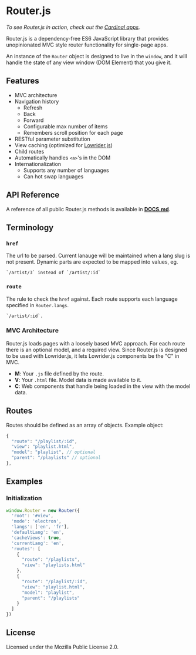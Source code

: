 # Router.js

*To see Router.js in action, check out the
[Cardinal apps](https://cardinalapps.xyz).*

Router.js is a dependency-free ES6 JavaScript library that provides
unopinionated MVC style router functionality for single-page apps.

An instance of the `Router` object is designed to live in the `window`, and it
will handle the state of any view window (DOM Element) that you give it.

## Features

- MVC architecture
- Navigation history
  - Refresh
  - Back
  - Forward
  - Configurable max number of items
  - Remembers scroll position for each page
- RESTful parameter substitution
- View caching (optimized for [Lowrider.js](https://github.com/somebeaver/Lowrider.js))
- Child routes
- Automatically handles `<a>`'s in the DOM
- Internationalization
  - Supports any number of languages
  - Can hot swap languages

## API Reference

A reference of all public Router.js methods is available in
**[DOCS.md](DOCS.md)**.

## Terminology

### `href`

The url to be parsed. Current lanauge will be maintained when a lang slug is not
present. Dynamic parts are expected to be mapped into values, eg.

```
`/artist/3` instead of `/artist/:id`
```

### `route`

The rule to check the `href` against. Each route supports each language
specified in `Router.langs`.

```
`/artist/:id`.
```

### MVC Architecture

Router.js loads pages with a loosely based MVC approach. For each route there is an
optional model, and a required view. Since Router.js is designed to be used with
Lowrider.js, it lets Lowrider.js components be the "C" in MVC.

- **M**: Your `.js` file defined by the route.
- **V**: Your `.html` file. Model data is made available to it.
- **C**: Web components that handle being loaded in the view with the model data.

## Routes

Routes should be defined as an array of objects. Example object:

```javascript
{
  "route": "/playlist/:id",
  "view": "playlist.html",
  "model": "playlist", // optional
  "parent": "/playlists" // optional
},
```

## Examples

### Initialization

```javascript
window.Router = new Router({
  'root': '#view',
  'mode': 'electron',
  'langs': ['en', 'fr'],
  'defaultLang': 'en',
  'cacheViews': true,
  'currentLang': 'en',
  'routes': [
    {
      "route": "/playlists",
      "view": "playlists.html"
    },
    {
      "route": "/playlist/:id",
      "view": "playlist.html",
      "model": "playlist",
      "parent": "/playlists"
    }
  ]
})
```

## License

Licensed under the Mozilla Public License 2.0.